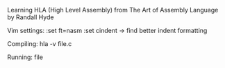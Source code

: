 Learning HLA (High Level Assembly) from The Art of Assembly Language by Randall Hyde

Vim settings: :set ft=nasm :set cindent -> find better indent formatting

Compiling: hla -v file.c

Running: file
